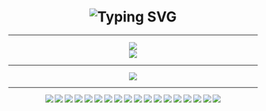 <!-- Encabezado animado -->
<h1 align="center">
  <img src="https://readme-typing-svg.demolab.com?font=Fira+Code&duration=3000&pause=1000&color=39FF14&center=true&vCenter=true&width=435&lines=Hi%2C+I'm+Arnold+Zaga;Engineer+%7C+Developer;Full+Stack+&+Tech+Enthusiast" alt="Typing SVG" />
</h1>

---

<!-- Estadísticas de GitHub -->
<div align="center">
  <!-- Stats generales -->
  <img src="https://github-readme-stats.vercel.app/api?username=dakar123&show_icons=true&theme=dark&icon_color=39FF14&title_color=39FF14&text_color=A8FF60&bg_color=000000" />
  
  <!-- Racha de contribuciones -->
  <br />
  <img src="https://github-readme-streak-stats.herokuapp.com?user=dakar123&theme=dark&ring=39FF14&fire=39FF14&currStreakLabel=A8FF60&sideNums=A8FF60&sideLabels=39FF14&dates=84FF7A&background=000000" />
</div>

---

<!-- Trofeos (3 más altos) -->
<div align="center">
  <img src="https://github-profile-trophy.vercel.app/?username=dakar123&theme=matrix&no-frame=true&no-bg=true&column=3&title=committer,issues,stars" />
</div>

---

<!-- Tecnologías usadas -->
<div align="center">
  <img src="https://img.shields.io/badge/Python-367588?style=for-the-badge&logo=python&logoColor=white" />
  <img src="https://img.shields.io/badge/Java-ED8B00?style=for-the-badge&logo=java&logoColor=white" />
  <img src="https://img.shields.io/badge/JavaScript-F0DB4F?style=for-the-badge&logo=javascript&logoColor=black" />
  <img src="https://img.shields.io/badge/HTML-E34C26?style=for-the-badge&logo=html5&logoColor=white" />
  <img src="https://img.shields.io/badge/CSS-264de4?style=for-the-badge&logo=css3&logoColor=white" />
  <img src="https://img.shields.io/badge/React-61DAFB?style=for-the-badge&logo=react&logoColor=black" />
  <img src="https://img.shields.io/badge/PHP-8892BE?style=for-the-badge&logo=php&logoColor=white" />
  <img src="https://img.shields.io/badge/Django-092E20?style=for-the-badge&logo=django&logoColor=white" />
  <img src="https://img.shields.io/badge/MySQL-00758F?style=for-the-badge&logo=mysql&logoColor=white" />
  <img src="https://img.shields.io/badge/SQL-4479A1?style=for-the-badge&logo=sqlite&logoColor=white" />
  <img src="https://img.shields.io/badge/PostgreSQL-008080?style=for-the-badge&logo=postgresql&logoColor=white" />
  <img src="https://img.shields.io/badge/NeonTech-00F5FF?style=for-the-badge&logo=data&logoColor=black" />
  <img src="https://img.shields.io/badge/Docker-0db7ed?style=for-the-badge&logo=docker&logoColor=white" />
  <img src="https://img.shields.io/badge/Git-F05032?style=for-the-badge&logo=git&logoColor=white" />
  <img src="https://img.shields.io/badge/GitHub-181717?style=for-the-badge&logo=github&logoColor=white" />
  <img src="https://img.shields.io/badge/VS_Code-007ACC?style=for-the-badge&logo=visual-studio-code&logoColor=white" />
  <img src="https://img.shields.io/badge/IntelliJ_IDEA-000000?style=for-the-badge&logo=intellij-idea&logoColor=white" />
  <img src="https://img.shields.io/badge/PyCharm-1a1a1a?style=for-the-badge&logo=pycharm&logoColor=brightgreen" />
</div>
